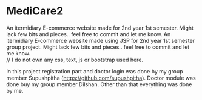 # MediCare2
An itermidiary E-commerce website made for 2nd year 1st semester. Might lack few bits and pieces.. feel free to commit and let me know. An itermidiary E-commerce website made using JSP for 2nd year 1st semester group project. Might lack few bits and pieces.. feel free to commit and let me know.  
// I do not own any css, text, js or bootstrap used here. 

In this project registration part and doctor login was done by my group member Supushpitha (https://github.com/supushpitha). 
Doctor module was done buy my group member Dilshan. 
Other than that everything was done by me.

